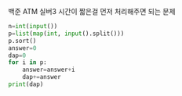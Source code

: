 백준 ATM 실버3
시간이 짧은걸 먼저 처리해주면 되는 문제 
```python
n=int(input())
p=list(map(int, input().split()))
p.sort()
answer=0
dap=0
for i in p:
    answer=answer+i
    dap+=answer
print(dap)
```
